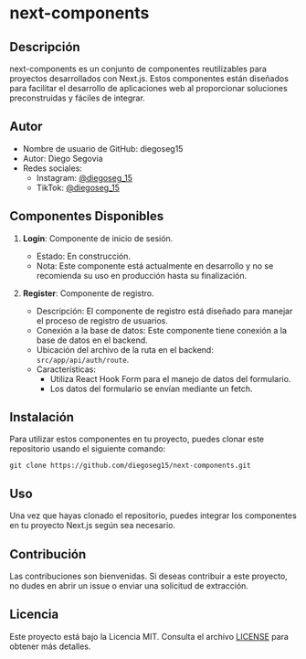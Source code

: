 # next-components

## Descripción

next-components es un conjunto de componentes reutilizables para proyectos desarrollados con Next.js. Estos componentes están diseñados para facilitar el desarrollo de aplicaciones web al proporcionar soluciones preconstruidas y fáciles de integrar.

## Autor

- Nombre de usuario de GitHub: diegoseg15
- Autor: Diego Segovia
- Redes sociales:
  - Instagram: [@diegoseg_15](https://www.instagram.com/diegoseg_15)
  - TikTok: [@diegoseg_15](https://www.tiktok.com/@diegoseg_15)

## Componentes Disponibles

1. **Login**: Componente de inicio de sesión.

   - Estado: En construcción.
   - Nota: Este componente está actualmente en desarrollo y no se recomienda su uso en producción hasta su finalización.

2. **Register**: Componente de registro.
   - Descripción: El componente de registro está diseñado para manejar el proceso de registro de usuarios.
   - Conexión a la base de datos: Este componente tiene conexión a la base de datos en el backend.
   - Ubicación del archivo de la ruta en el backend: `src/app/api/auth/route`.
   - Características:
     - Utiliza React Hook Form para el manejo de datos del formulario.
     - Los datos del formulario se envían mediante un fetch.

## Instalación

Para utilizar estos componentes en tu proyecto, puedes clonar este repositorio usando el siguiente comando:

```
git clone https://github.com/diegoseg15/next-components.git
```

## Uso

Una vez que hayas clonado el repositorio, puedes integrar los componentes en tu proyecto Next.js según sea necesario.

## Contribución

Las contribuciones son bienvenidas. Si deseas contribuir a este proyecto, no dudes en abrir un issue o enviar una solicitud de extracción.

## Licencia

Este proyecto está bajo la Licencia MIT. Consulta el archivo [LICENSE](LICENSE) para obtener más detalles.
